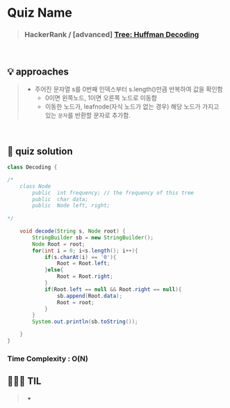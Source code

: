 # Quiz Name
> ### HackerRank / [advanced] <a href = "https://www.hackerrank.com/challenges/one-week-preparation-kit-tree-huffman-decoding/problem?isFullScreen=true&h_l=interview&playlist_slugs%5B%5D=preparation-kits&playlist_slugs%5B%5D=one-week-preparation-kit&playlist_slugs%5B%5D=one-week-day-seven"> Tree: Huffman Decoding </a>

<br>

## 💡 approaches
>  - 주어진 문자열 s를 0번째 인덱스부터 s.length()만큼 반복하여 값을 확인함
>    - 0이면 왼쪽노드, 1이면 오른쪽 노드로 이동함
>    - 이동한 노드가, leafnode(자식 노드가 없는 경우) 해당 노드가 가지고 있는 `문자`를 반환할 문자로 추가함.
    
<br>

## 🔑 quiz solution

```java
class Decoding {

/*  
	class Node
		public  int frequency; // the frequency of this tree
    	public  char data;
    	public  Node left, right;
    
*/

    void decode(String s, Node root) {
        StringBuilder sb = new StringBuilder();
        Node Root = root;
        for(int i = 0; i<s.length(); i++){
            if(s.charAt(i) == '0'){
                Root = Root.left;
            }else{
                Root = Root.right;
            }
            if(Root.left == null && Root.right == null){
                sb.append(Root.data);
                Root = root;
            }
        }
        System.out.println(sb.toString());

    }
}


```
### Time Complexity : O(N)
## 👩🏻‍🏫 TIL
>  -
